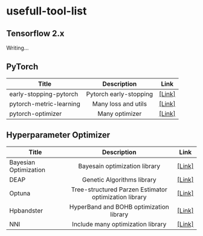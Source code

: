 # usefull-tool-list

## Tensorflow 2.x
Writing...

## PyTorch

|Title|Description|Link|
|---|:---:|---|
|early-stopping-pytorch|Pytorch early-stopping|[[Link]](https://github.com/Bjarten/early-stopping-pytorch)|
|pytorch-metric-learning|Many loss and utils|[[Link]](https://github.com/KevinMusgrave/pytorch-metric-learning)|
|pytorch-optimizer|Many optimizer|[[Link]](https://github.com/jettify/pytorch-optimizer)|

## Hyperparameter Optimizer

|Title|Description|Link|
|---|:---:|---|
|Bayesian Optimization|Bayesain optimization library|[[Link]](https://github.com/fmfn/BayesianOptimization)|
|DEAP|Genetic Algorithms library|[[Link]](https://github.com/DEAP/deap)|
|Optuna|Tree-structured Parzen Estimator optimization library|[[Link]](https://github.com/optuna/optuna)|
|Hpbandster|HyperBand and BOHB optimization library|[[Link]](https://github.com/automl/HpBandSter)|
|NNI|Include many optimization library|[[Link]](https://github.com/microsoft/nni)|
